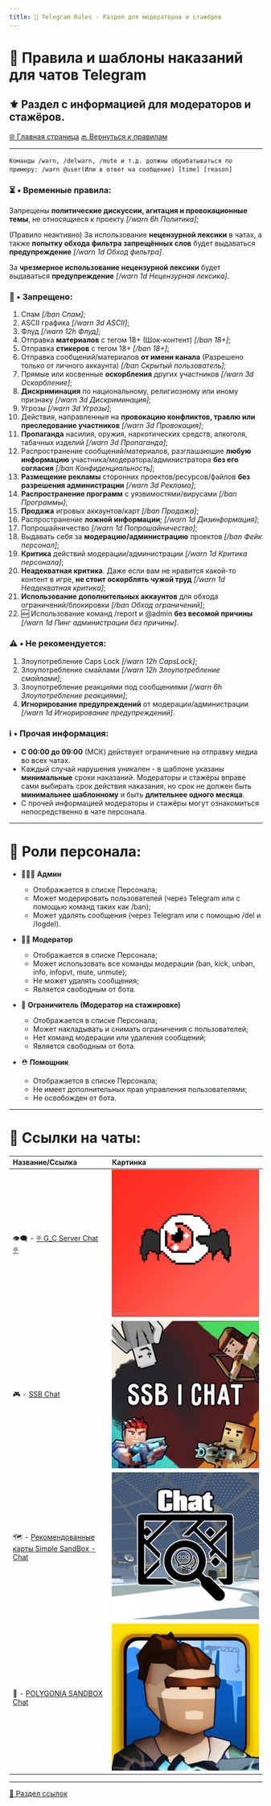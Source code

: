 ```yaml
---
title: 📜 Telegram Rules - Раздел для модераторов и стажёров
---
```

<link rel="stylesheet" href="css/style.css">


# 📝 Правила и шаблоны наказаний для чатов Telegram
## ⚜️ Раздел с информацией для модераторов и стажёров.

<a href="./index.html" class="button-link">🌐 Главная страница</a>
<a href="./TGRules.html" class="button-link">🔙 Вернуться к правилам</a>

- - - - -

`Команды /warn, /delwarn, /mute и т.д. должны обрабатываться по примеру: /warn @user(Или в ответ на сообщение) [time] [reason]`

### ⏳ • Временные правила:
Запрещены **политические дискуссии, агитация и провокационные темы**, не относящиеся к проекту _[/warn 6h Политика]_;

(Правило неактивно) За использование **нецензурной лексики** в чатах, а также **попытку обхода фильтра запрещённых слов** будет выдаваться **предупреждение** _[/warn 1d Обход фильтра]_.

За **чрезмерное использование нецензурной лексики** будет выдаваться **предупреждение** _[/warn 1d Нецензурная лексика]_.

### 🚫 • Запрещено:
1. Спам _[/ban Спам]_;
2. ASCII графика _[/warn 3d ASCII]_;
3. Флуд _[/warn 12h Флуд]_;
4. Отправка **материалов** с тегом 18+ (Шок-контент) _[/ban 18+]_;
5. Отправка **стикеров** с тегом 18+ _[/ban 18+]_;
6. Отправка сообщений/материалов **от имени канала** (Разрешено только от личного аккаунта) _[/ban Скрытый пользователь]_;
7. Прямые или косвенные **оскорбления** других участников _[/warn 3d Оскорбление]_;
8. **Дискриминация** по национальному, религиозному или иному признаку _[/warn 3d Дискриминация]_;
9. Угрозы _[/warn 3d Угрозы]_;
10. Действия, направленные на **провокацию конфликтов, травлю или преследование участников** _[/warn 3d Провокация]_;
11. **Пропаганда** насилия, оружия, наркотических средств, алкоголя, табачных изделий _[/warn 3d Пропаганда]_;
12. Распространение сообщений/материалов, разглашающие **любую информацию** участника/модератора/администратора **без его согласия** _[/ban Конфиденциальность]_;
13. **Размещение рекламы** сторонних проектов/ресурсов/файлов **без разрешения администрации** _[/warn 3d Реклама]_;
14. **Распространение программ** с уязвимостями/вирусами _[/ban Программы]_;
15. **Продажа** игровых аккаунтов/карт _[/ban Продажа]_;
16. Распространение **ложной информации**; _[/warn 1d Дизинформация]_;
17. Попрошайничество _[/warn 1d Попрошайничество]_;
18. Выдавать себя за **модерацию/администрацию** проектов _[/ban Фейк персонал]_;
19. **Критика** действий модерации/администрации _[/warn 1d Критика персонала]_;
20. **Неадекватная критика**. Даже если вам не нравится какой-то контент в игре, **не стоит оскорблять чужой труд** _[/warn 1d Неадекватная критика]_;
21. **Использование дополнительных аккаунтов** для обхода ограничений/блокировки _[/ban Обход ограничений]_;
22. 🆕 Использование команд /report и @admin **без  весомой причины** _[/warn 1d Пинг администрации без причины]_.

### ⚠️ • Не рекомендуется:
1. Злоупотребление Caps Lock _[/warn 12h CapsLock]_;
2. Злоупотребление смайлами _[/warn 12h Злоупотребление смайлами]_;
3. Злоупотребление реакциями под сообщениями _[/warn 6h Злоупотребление реакциями]_;
4. **Игнорирование предупреждений** от модерации/администрации _[/warn 1d Игнорирование предупреждений]_.

### ℹ️ • Прочая информация:
* **С 00:00 до 09:00** (МСК) действует ограничение на отправку медиа во всех чатах.
* Каждый случай нарушения уникален - в шаблоне указаны **минимальные** сроки наказаний. Модераторы и стажёры вправе сами выбирать срок действия наказания, но срок не должен быть **минимальнее шаблонному** и быть **длительнее одного месяца**.
* С прочей информацией модераторы и стажёры могут ознакомиться непосредственно в чате персонала.

- - - - - 

# 👥 Роли персонала:

  - 👮🏻‍♂️ **Админ**
    - Отображается в списке Персонала;
    - Может модерировать пользователей (через Telegram или с помощью команд таких как /ban);
    - Может удалять сообщения (через Telegram или с помощью /del и /logdel).

  - 👷🏻 **Модератор**
    - Отображается в списке Персонала;
    - Может использовать все команды модерации (ban, kick, unban, info, infopvt, mute, unmute);
    - Не может удалять сообщения;
    - Является свободным от бота.

  - 🙊 **Ограничитель (Модератор на стажировке)**
    - Отображается в списке Персонала;
    - Может накладывать и снимать ограничения с пользователей;
    - Нет команд модерации или удаления сообщений;
    - Является свободным от бота.

  - ⛑ **Помощник**
    - Отображается в списке Персонала;
    - Не имеет дополнительных прав управления пользователями;
    - Не освобожден от бота.

- - - - -

# 💬 Ссылки на чаты:

| Название/Ссылка | Картинка |
|:----------|:------------|
| 👁️‍🗨️ - [⛧ G_C Server Chat ⛧](https://t.me/+WA4ubIKzWSsxOWRi) | ![G_Cchat](https://github.com/GamzeeChert/gamzeechert.github.io/blob/main/_telegramrules%2F_tgicons%2FG_Cchat.jpg?raw=true) |
| 🎮 - [SSB Chat](https://t.me/SimpleSandBox2Chat) | ![SSBchat](https://github.com/GamzeeChert/gamzeechert.github.io/blob/main/_telegramrules%2F_tgicons%2FSSBchat.jpg?raw=true) |
| 🗺 - [Рекомендованные карты Simple SandBox - Chat](https://t.me/SimpleSandBoxRecommendedMapsChat) | ![RMSSBchat](https://github.com/GamzeeChert/gamzeechert.github.io/blob/main/_telegramrules%2F_tgicons%2FRMSSBchat.jpg?raw=true) |
| 👾 - [POLYGONIA SANDBOX Chat](https://t.me/polygonia_sandbox_chat) | ![PSBchat](https://github.com/GamzeeChert/gamzeechert.github.io/blob/main/_telegramrules%2F_tgicons%2FPSBchat.jpg?raw=true) |

- - - - -

<a href="./links.html" class="button-link">🔗 Раздел ссылок</a>
